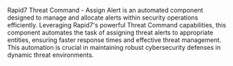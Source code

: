 Rapid7 Threat Command - Assign Alert is an automated component designed to manage and allocate alerts within security operations efficiently. Leveraging Rapid7's powerful Threat Command capabilities, this component automates the task of assigning threat alerts to appropriate entities, ensuring faster response times and effective threat management. This automation is crucial in maintaining robust cybersecurity defenses in dynamic threat environments.
